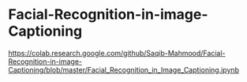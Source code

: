 # Facial-Recognition-in-image-Captioning
https://colab.research.google.com/github/Saqib-Mahmood/Facial-Recognition-in-image-Captioning/blob/master/Facial_Recognition_in_Image_Captioning.ipynb

